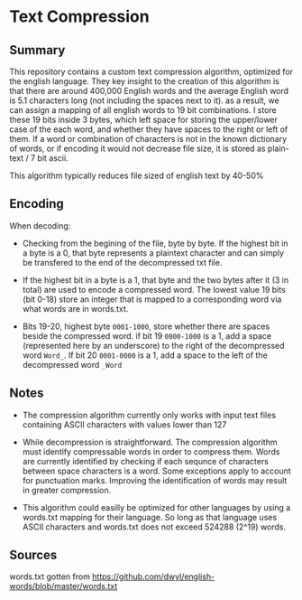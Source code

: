 # Text Compression

## Summary

This repository contains a custom text compression algorithm, optimized for the english language. They key insight to the creation of this algorithm is that there are around 400,000 English words and the average English word is 5.1 characters long (not including the spaces next to it). as a result, we can assign a mapping of all english words to 19 bit combinations. I store these 19 bits inside 3 bytes, which left space for storing the upper/lower case of the each word, and whether they have spaces to the right or left of them. If a word or combination of characters is not in the known dictionary of words, or if encoding it would not decrease file size, it is stored as plain-text / 7 bit ascii.

This algorithm typically reduces file sized of english text by 40-50%

## Encoding

When decoding:

- Checking from the begining of the file, byte by byte. If the highest bit in a byte is a 0, that byte represents a plaintext character and can simply be transfered to the end of the decompressed txt file.

- If the highest bit in a byte is a 1, that byte and the two bytes after it (3 in total) are used to encode a compressed word. The lowest value 19 bits (bit 0-18) store an integer that is mapped to a corresponding word via what words are in words.txt. 

- Bits 19-20, highest byte ``0001-1000``, store whether there are spaces beside the compressed word. if bit 19 ``0000-1000`` is a 1, add a space (represented here by an underscore) to the right of the decompressed word ``Word_``. If bit 20 ``0001-0000`` is a 1, add a space to the left of the decompressed word ``_Word``

## Notes

- The compression algorithm currently only works with input text files containing ASCII characters with values lower than 127

- While decompression is straightforward. The compression algorithm must identify compressable words in order to compress them. Words are currently identified by checking if each sequnce of characters between space characters is a word. Some exceptions apply to account for punctuation marks. Improving the identification of words may result in greater compression.

- This algorithm could easilly be optimized for other languages by using a words.txt mapping for their language. So long as that language uses ASCII characters and words.txt does not exceed 524288 (2^19) words.

## Sources

words.txt gotten from https://github.com/dwyl/english-words/blob/master/words.txt
